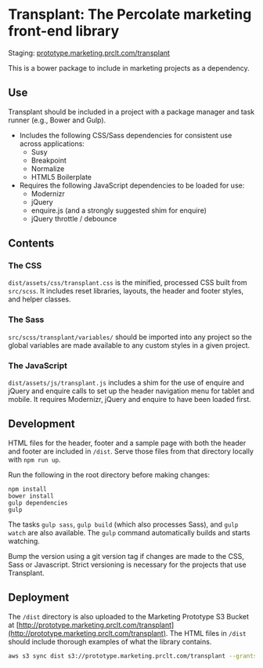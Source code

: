 # Transplant: The Percolate marketing front-end library

Staging: [prototype.marketing.prclt.com/transplant](http://prototype.marketing.prclt.com/transplant)

This is a bower package to include in marketing projects as a dependency.

## Use

Transplant should be included in a project with a package manager and task runner (e.g., Bower and Gulp).

- Includes the following CSS/Sass dependencies for consistent use across applications:
    - Susy
    - Breakpoint
    - Normalize
    - HTML5 Boilerplate
- Requires the following JavaScript dependencies to be loaded for use:
    - Modernizr
    - jQuery
    - enquire.js (and a strongly suggested shim for enquire)
    - jQuery throttle / debounce

## Contents

### The CSS

`dist/assets/css/transplant.css` is the minified, processed CSS built from `src/scss`. It includes reset libraries, layouts, the header and footer styles, and helper classes.

### The Sass

`src/scss/transplant/variables/` should be imported into any project so the global variables are made available to any custom styles in a given project.

### The JavaScript

`dist/assets/js/transplant.js` includes a shim for the use of enquire and jQuery and enquire calls to set up the header navigation menu for tablet and mobile. It requires Modernizr, jQuery and enquire to have been loaded first.


## Development

HTML files for the header, footer and a sample page with both the header and footer are included in `/dist`. Serve those files from that directory locally with `npm run up`.

Run the following in the root directory before making changes:

`npm install`  
`bower install`  
`gulp dependencies`  
`gulp`  

The tasks `gulp sass`, `gulp build` (which also processes Sass), and `gulp watch` are also available. The `gulp` command automatically builds and starts watching.

Bump the version using a git version tag if changes are made to the CSS, Sass or Javascript. Strict versioning is necessary for the projects that use Transplant.


## Deployment

The `/dist` directory is also uploaded to the Marketing Prototype S3 Bucket at [http://prototype.marketing.prclt.com/transplant](http://prototype.marketing.prclt.com/transplant). The HTML files in `/dist` should include thorough examples of what the library contains.

```bash
aws s3 sync dist s3://prototype.marketing.prclt.com/transplant --grants read=uri=http://acs.amazonaws.com/groups/global/AllUsers --exclude "*.git/*"
```
